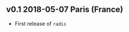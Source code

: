 v0.1 2018-05-07 Paris (France)
----------------------------------------

- First release of `radis`

